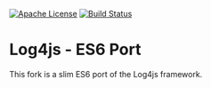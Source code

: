 [![Apache License](http://img.shields.io/badge/license-Apache%202.0-blue.svg?style=flat)](LICENSE.txt) [![Build Status](https://travis-ci.org/peterjuras/log4js.svg?branch=master)](https://travis-ci.org/peterjuras/log4js)

Log4js - ES6 Port
======

This fork is a slim ES6 port of the Log4js framework.

[license-image]: http://img.shields.io/badge/license-Apache%202.0-blue.svg?style=flat
[license-url]: LICENSE.txt
